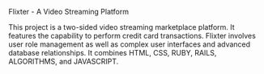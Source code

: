 Flixter - A Video Streaming Platform

This project is a two-sided video streaming marketplace platform. It features the capability to perform credit card transactions. Flixter involves user role management as well as complex user interfaces and advanced database relationships. It combines HTML, CSS, RUBY, RAILS, ALGORITHMS, and JAVASCRIPT.
